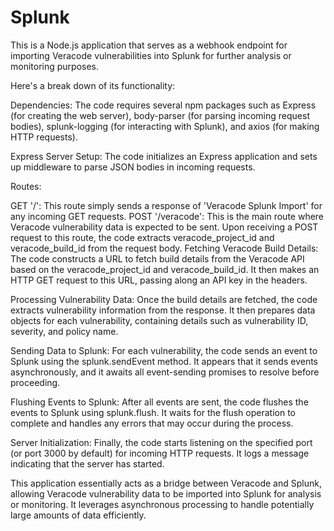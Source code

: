 # Splunk

This is a Node.js application that serves as a webhook endpoint for importing Veracode vulnerabilities into Splunk for further analysis or monitoring purposes. 

Here's a break down of its functionality:

Dependencies: The code requires several npm packages such as Express (for creating the web server), body-parser (for parsing incoming request bodies), splunk-logging (for interacting with Splunk), and axios (for making HTTP requests).

Express Server Setup: The code initializes an Express application and sets up middleware to parse JSON bodies in incoming requests.

Routes:

GET '/': This route simply sends a response of 'Veracode Splunk Import' for any incoming GET requests.
POST '/veracode': This is the main route where Veracode vulnerability data is expected to be sent. Upon receiving a POST request to this route, the code extracts veracode_project_id and veracode_build_id from the request body.
Fetching Veracode Build Details: The code constructs a URL to fetch build details from the Veracode API based on the veracode_project_id and veracode_build_id. It then makes an HTTP GET request to this URL, passing along an API key in the headers.

Processing Vulnerability Data: Once the build details are fetched, the code extracts vulnerability information from the response. It then prepares data objects for each vulnerability, containing details such as vulnerability ID, severity, and policy name.

Sending Data to Splunk: For each vulnerability, the code sends an event to Splunk using the splunk.sendEvent method. It appears that it sends events asynchronously, and it awaits all event-sending promises to resolve before proceeding.

Flushing Events to Splunk: After all events are sent, the code flushes the events to Splunk using splunk.flush. It waits for the flush operation to complete and handles any errors that may occur during the process.

Server Initialization: Finally, the code starts listening on the specified port (or port 3000 by default) for incoming HTTP requests. It logs a message indicating that the server has started.

This application essentially acts as a bridge between Veracode and Splunk, allowing Veracode vulnerability data to be imported into Splunk for analysis or monitoring. It leverages asynchronous processing to handle potentially large amounts of data efficiently.

